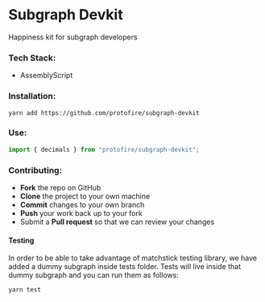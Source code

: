# Subgraph Devkit

Happiness kit for subgraph developers

### Tech Stack:

- AssemblyScript

### Installation:

```shell
yarn add https://github.com/protofire/subgraph-devkit
```

### Use:

```typescript
import { decimals } from "protofire/subgraph-devkit";
```

### Contributing:

- **Fork** the repo on GitHub
- **Clone** the project to your own machine
- **Commit** changes to your own branch
- **Push** your work back up to your fork
- Submit a **Pull request** so that we can review your changes

#### Testing

In order to be able to take advantage of matchstick testing library, we have added a dummy subgraph inside tests folder.
Tests will live inside that dummy subgraph and you can run them as follows:

```shell
yarn test
```
